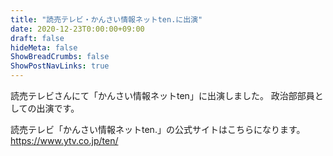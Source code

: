 ```yaml
---
title: "読売テレビ・かんさい情報ネットten.に出演"
date: 2020-12-23T0:00:00+09:00
draft: false
hideMeta: false
ShowBreadCrumbs: false
ShowPostNavLinks: true
---
```


読売テレビさんにて「かんさい情報ネットten」に出演しました。
政治部部員としての出演です。

読売テレビ「かんさい情報ネットten.」の公式サイトはこちらになります。
https://www.ytv.co.jp/ten/